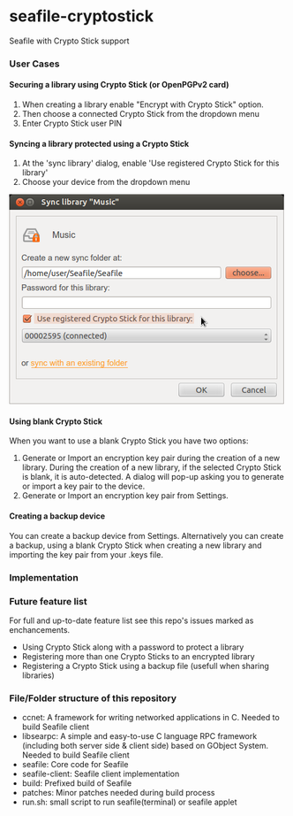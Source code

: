 seafile-cryptostick
===================
Seafile with Crypto Stick support

### User Cases

#### Securing a library using Crypto Stick (or OpenPGPv2 card)
1. When creating a library enable "Encrypt with Crypto Stick" option.
2. Then choose a connected Crypto Stick from the dropdown menu
3. Enter Crypto Stick user PIN

#### Syncing a library protected using a Crypto Stick
1. At the 'sync library' dialog, enable 'Use registered Crypto Stick for this library'
2. Choose your device from the dropdown menu

![Syncing using a Crypto Stick](https://github.com/ggkitsas/seafile-cryptostick/blob/master/screenshots/sync-lib.png)

#### Using blank Crypto Stick
When you want to use a blank Crypto Stick you have two options:

1. Generate or Import an encryption key pair during the creation of a new library.
   During the creation of a new library, if the selected Crypto Stick is blank, it is auto-detected.
   A dialog will pop-up asking you to generate or import a key pair to the device.
2. Generate or Import an encryption key pair from Settings.


#### Creating a backup device
You can create a backup device from Settings. Alternatively you can create a backup, using a blank
Crypto Stick when creating a new library and importing the key pair from your .keys file.


### Implementation


### Future feature list
For full and up-to-date feature list see this repo's issues marked as enchancements.

* Using Crypto Stick along with a password to protect a library
* Registering more than one Crypto Sticks to an encrypted library
* Registering a Crypto Stick using a backup file (usefull when sharing libraries)

### File/Folder structure of this repository
* ccnet:
A framework for writing networked applications in C. Needed to build Seafile client
* libsearpc:
A simple and easy-to-use C language RPC framework (including both server side & client side) based on GObject System. Needed to build Seafile client
* seafile:
Core code for Seafile
* seafile-client:
Seafile client implementation
* build:
Prefixed build of Seafile
* patches:
Minor patches needed during build process
* run.sh:
small script to run seafile(terminal) or seafile applet
